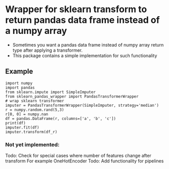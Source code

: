 # Wrapper for sklearn transform to return pandas data frame instead of a numpy array
* Sometimes you want a pandas data frame instead of numpy array return type after applying a transformer. 
* This package contains a simple implementation for such functionality

## Example
```
import numpy
import pandas
from sklearn.impute import SimpleImputer
from sklearn_pandas_wrapper import PandasTransformerWrapper
# wrap sklearn transformer
imputer = PandasTransformerWrapper(SimpleImputer, strategy='median')
r = numpy.random.rand(5,3)
r[0, 0] = numpy.nan
df = pandas.DataFrame(r, columns=['a', 'b', 'c'])
print(df)
imputer.fit(df)
imputer.transform(df_r)
```

### Not yet implemented:
Todo: Check for special cases where number of features change after transform
      For example OneHotEncoder
Todo: Add functionality for pipelines
